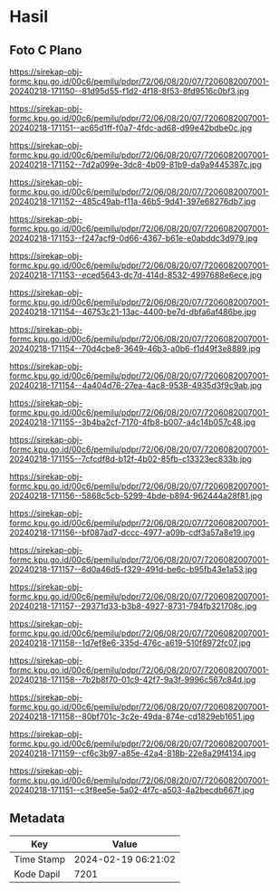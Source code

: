 # Hasil

## Foto C Plano

https://sirekap-obj-formc.kpu.go.id/00c6/pemilu/pdpr/72/06/08/20/07/7206082007001-20240218-171150--81d95d55-f1d2-4f18-8f53-8fd9516c0bf3.jpg

https://sirekap-obj-formc.kpu.go.id/00c6/pemilu/pdpr/72/06/08/20/07/7206082007001-20240218-171151--ac65d1ff-f0a7-4fdc-ad68-d99e42bdbe0c.jpg

https://sirekap-obj-formc.kpu.go.id/00c6/pemilu/pdpr/72/06/08/20/07/7206082007001-20240218-171152--7d2a099e-3dc8-4b09-81b9-da9a9445387c.jpg

https://sirekap-obj-formc.kpu.go.id/00c6/pemilu/pdpr/72/06/08/20/07/7206082007001-20240218-171152--485c49ab-f11a-46b5-9d41-397e68276db7.jpg

https://sirekap-obj-formc.kpu.go.id/00c6/pemilu/pdpr/72/06/08/20/07/7206082007001-20240218-171153--f247acf9-0d66-4367-b61e-e0abddc3d979.jpg

https://sirekap-obj-formc.kpu.go.id/00c6/pemilu/pdpr/72/06/08/20/07/7206082007001-20240218-171153--eced5643-dc7d-414d-8532-4997688e6ece.jpg

https://sirekap-obj-formc.kpu.go.id/00c6/pemilu/pdpr/72/06/08/20/07/7206082007001-20240218-171154--46753c21-13ac-4400-be7d-dbfa6af486be.jpg

https://sirekap-obj-formc.kpu.go.id/00c6/pemilu/pdpr/72/06/08/20/07/7206082007001-20240218-171154--70d4cbe8-3649-46b3-a0b6-f1d49f3e8889.jpg

https://sirekap-obj-formc.kpu.go.id/00c6/pemilu/pdpr/72/06/08/20/07/7206082007001-20240218-171154--4a404d76-27ea-4ac8-9538-4935d3f9c9ab.jpg

https://sirekap-obj-formc.kpu.go.id/00c6/pemilu/pdpr/72/06/08/20/07/7206082007001-20240218-171155--3b4ba2cf-7170-4fb8-b007-a4c14b057c48.jpg

https://sirekap-obj-formc.kpu.go.id/00c6/pemilu/pdpr/72/06/08/20/07/7206082007001-20240218-171155--7cfcdf8d-b12f-4b02-85fb-c13323ec833b.jpg

https://sirekap-obj-formc.kpu.go.id/00c6/pemilu/pdpr/72/06/08/20/07/7206082007001-20240218-171156--5868c5cb-5299-4bde-b894-962444a28f81.jpg

https://sirekap-obj-formc.kpu.go.id/00c6/pemilu/pdpr/72/06/08/20/07/7206082007001-20240218-171156--bf087ad7-dccc-4977-a09b-cdf3a57a8e19.jpg

https://sirekap-obj-formc.kpu.go.id/00c6/pemilu/pdpr/72/06/08/20/07/7206082007001-20240218-171157--6d0a46d5-f329-491d-be6c-b95fb43e1a53.jpg

https://sirekap-obj-formc.kpu.go.id/00c6/pemilu/pdpr/72/06/08/20/07/7206082007001-20240218-171157--29371d33-b3b8-4927-8731-794fb321708c.jpg

https://sirekap-obj-formc.kpu.go.id/00c6/pemilu/pdpr/72/06/08/20/07/7206082007001-20240218-171158--1d7ef8e6-335d-476c-a619-510f8972fc07.jpg

https://sirekap-obj-formc.kpu.go.id/00c6/pemilu/pdpr/72/06/08/20/07/7206082007001-20240218-171158--7b2b8f70-01c9-42f7-9a3f-9996c567c84d.jpg

https://sirekap-obj-formc.kpu.go.id/00c6/pemilu/pdpr/72/06/08/20/07/7206082007001-20240218-171158--80bf701c-3c2e-49da-874e-cd1829eb1651.jpg

https://sirekap-obj-formc.kpu.go.id/00c6/pemilu/pdpr/72/06/08/20/07/7206082007001-20240218-171159--cf6c3b97-a85e-42a4-818b-22e8a29f4134.jpg

https://sirekap-obj-formc.kpu.go.id/00c6/pemilu/pdpr/72/06/08/20/07/7206082007001-20240218-171151--c3f8ee5e-5a02-4f7c-a503-4a2becdb667f.jpg


## Metadata

| Key        | Value               |
| ---------- | ------------------- |
| Time Stamp | 2024-02-19 06:21:02 |
| Kode Dapil | 7201                |



